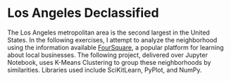 # Los Angeles Declassified

The Los Angeles metropolitan area is the second largest in the United States. In the following exercises, I attempt to analyze the neighborhood using the information available
[FourSquare](https://foursquare.com/), a popular platform for learning about local businesses. The following project, delivered over Jupyter Notebook, uses K-Means Clustering
to group these neighborhoods by similarities. Libraries used include SciKitLearn, PyPlot, and NumPy.
